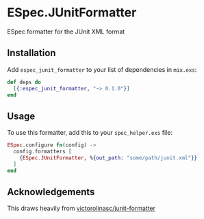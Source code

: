 # ESpec.JUnitFormatter

ESpec formatter for the JUnit XML format

## Installation

Add `espec_junit_formatter` to your list of dependencies in `mix.exs`:

```elixir
def deps do
  [{:espec_junit_formatter, "~> 0.1.0"}]
end
```

## Usage

To use this formatter, add this to your `spec_helper.exs` file:

```elixir
ESpec.configure fn(config) ->
  config.formatters [
    {ESpec.JUnitFormatter, %{out_path: "some/path/junit.xml"}}
  ]
end

```

## Acknowledgements

This draws heavily from [victorolinasc/junit-formatter](https://github.com/victorolinasc/junit-formatter)
